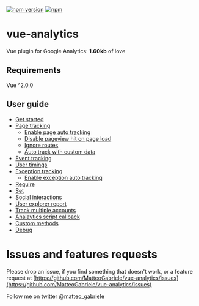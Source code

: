 [![npm version](https://badge.fury.io/js/vue-analytics.svg)](https://badge.fury.io/js/vue-analytics) [![npm](https://img.shields.io/npm/dt/vue-analytics.svg)](https://www.npmjs.com/package/vue-analytics)

# vue-analytics

Vue plugin for Google Analytics: **1.60kb** of love

## Requirements

Vue ^2.0.0

## User guide

* [Get started](/installation.md)
* [Page tracking](/page-tracking.md)
  * [Enable page auto tracking](/page-tracking.md#enable-page-auto-tracking)
  * [Disable pageview hit on page load](/page-tracking.md#disable-pageview-hit-on-page-load)
  * [Ignore routes](/page-tracking.md#ignore-routes-on-page-auto-tracking)
  * [Auto track with custom data](/page-tracking.md#auto-track-with-custom-data)
* [Event tracking](/event-tracking.md)
* [User timings](/user-timings.md#user-timings)
* [Exception tracking](/exception-tracking.md)
  * [Enable exception auto tracking](/exception-tracking.md#enable-exception-auto-tracking) 
* [Require](/require.md)
* [Set](/set.md)
* [Social interactions](/social-interactions.md)
* [User explorer report](/user-explorer.md)
* [Track multiple accounts](/track-multiple-accounts.md)
* [Analaytics script callback](/analytics-script-callback.md)
* [Custom methods](/custom-methods.md)
* [Debug](/debug.md)

# Issues and features requests

Please drop an issue, if you find something that doesn't work, or a feature request at [https://github.com/MatteoGabriele/vue-analytics/issues](https://github.com/MatteoGabriele/vue-analytics/issues)

Follow me on twitter [@matteo\_gabriele](https://twitter.com/matteo_gabriele)

